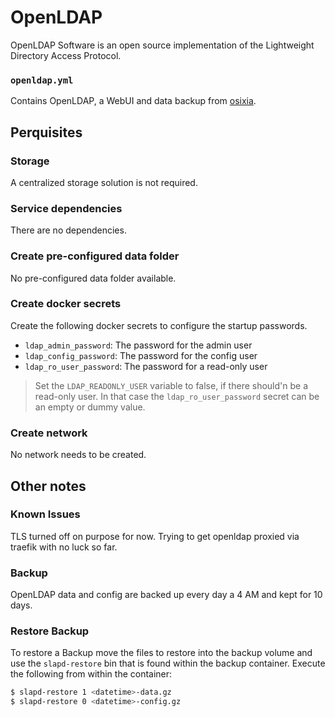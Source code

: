 # OpenLDAP

OpenLDAP Software is an open source implementation of the Lightweight Directory Access Protocol. 

### `openldap.yml`
Contains OpenLDAP, a WebUI and data backup from [osixia](https://hub.docker.com/u/osixia). 

## Perquisites
### Storage
A centralized storage solution is not required.

### Service dependencies
There are no dependencies.

### Create pre-configured data folder
No pre-configured data folder available.

### Create docker secrets
Create the following docker secrets to configure the startup passwords.

- `ldap_admin_password`: The password for the admin user
- `ldap_config_password`: The password for the config user
- `ldap_ro_user_password`: The password for a read-only user

> Set the `LDAP_READONLY_USER` variable to false, if there should'n be a read-only user. In that case 
the `ldap_ro_user_password` secret can be an empty or dummy value.

### Create network
No network needs to be created.

## Other notes

### Known Issues
TLS turned off on purpose for now. Trying to get openldap proxied via traefik with no luck so far.

### Backup
OpenLDAP data and config are backed up every day a 4 AM and kept for 10 days.

### Restore Backup
To restore a Backup move the files to restore into the backup volume and use the `slapd-restore` bin 
that is found within the backup container. Execute the following from within the container:

```sh
$ slapd-restore 1 <datetime>-data.gz
$ slapd-restore 0 <datetime>-config.gz
```
